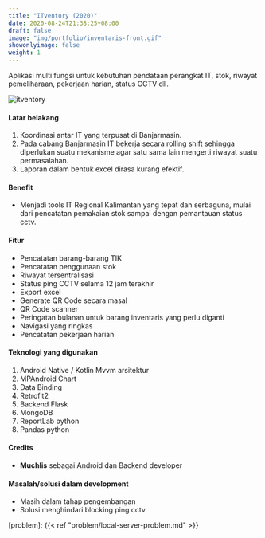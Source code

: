 ```yaml
---
title: "ITventory (2020)"
date: 2020-08-24T21:38:25+08:00
draft: false
image: "img/portfolio/inventaris-front.gif"
showonlyimage: false
weight: 1
---
```


Aplikasi multi fungsi untuk kebutuhan pendataan perangkat IT, stok, riwayat pemeliharaan, pekerjaan harian, status CCTV dll.
<!--more-->

![itventory][image]

#### Latar belakang
1. Koordinasi antar IT yang terpusat di Banjarmasin.
2. Pada cabang Banjarmasin IT bekerja secara rolling shift sehingga diperlukan suatu mekanisme agar satu sama lain mengerti riwayat suatu permasalahan.
3. Laporan dalam bentuk excel dirasa kurang efektif.

#### Benefit
* Menjadi tools IT Regional Kalimantan yang tepat dan serbaguna, mulai dari pencatatan pemakaian stok sampai dengan pemantauan status cctv.

#### Fitur
- Pencatatan barang-barang TIK
- Pencatatan penggunaan stok
- Riwayat tersentralisasi
- Status ping CCTV selama 12 jam terakhir
- Export excel
- Generate QR Code secara masal
- QR Code scanner
- Peringatan bulanan untuk barang inventaris yang perlu diganti
- Navigasi yang ringkas
- Pencatatan pekerjaan harian

#### Teknologi yang digunakan
1. Android Native / Kotlin Mvvm arsitektur
2. MPAndroid Chart
3. Data Binding
4. Retrofit2
5. Backend Flask
6. MongoDB
7. ReportLab python
8. Pandas python

#### Credits
- **Muchlis** sebagai Android dan Backend developer

#### Masalah/solusi dalam development
* Masih dalam tahap pengembangan
* Solusi menghindari blocking ping cctv

[image]: /img/portfolio/inventaris.gif
[problem]: {{< ref "problem/local-server-problem.md" >}}